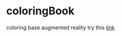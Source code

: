 # coloringBook
coloring base augmented reality try this [link](https://dramdani.github.io/coloringBook)
